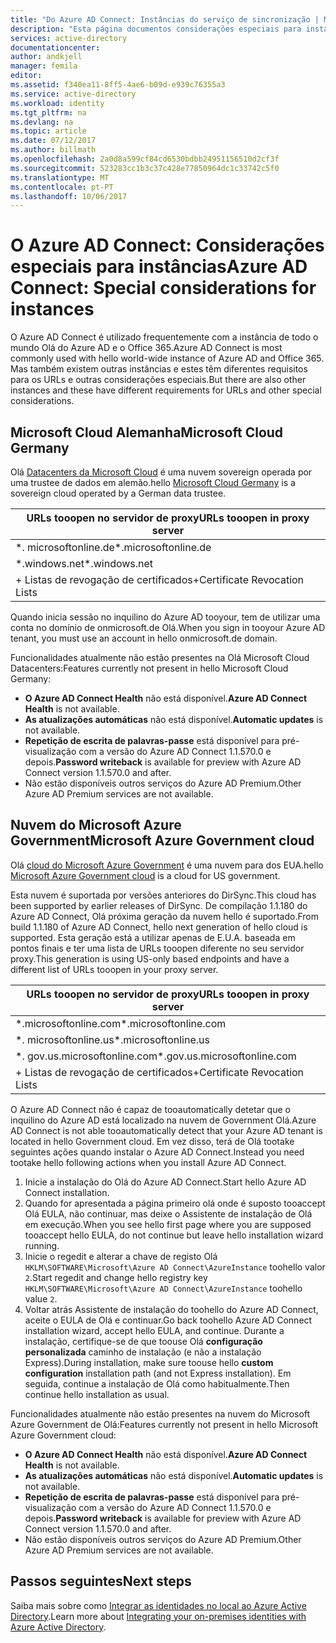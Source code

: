 ```yaml
---
title: "Do Azure AD Connect: Instâncias do serviço de sincronização | Microsoft Docs"
description: "Esta página documentos considerações especiais para instâncias do Azure AD."
services: active-directory
documentationcenter: 
author: andkjell
manager: femila
editor: 
ms.assetid: f340ea11-8ff5-4ae6-b09d-e939c76355a3
ms.service: active-directory
ms.workload: identity
ms.tgt_pltfrm: na
ms.devlang: na
ms.topic: article
ms.date: 07/12/2017
ms.author: billmath
ms.openlocfilehash: 2a0d8a599cf84cd6530bdbb24951156510d2cf3f
ms.sourcegitcommit: 523283cc1b3c37c428e77850964dc1c33742c5f0
ms.translationtype: MT
ms.contentlocale: pt-PT
ms.lasthandoff: 10/06/2017
---
```

# <a name="azure-ad-connect-special-considerations-for-instances"></a><span data-ttu-id="6cea2-103">O Azure AD Connect: Considerações especiais para instâncias</span><span class="sxs-lookup"><span data-stu-id="6cea2-103">Azure AD Connect: Special considerations for instances</span></span>
<span data-ttu-id="6cea2-104">O Azure AD Connect é utilizado frequentemente com a instância de todo o mundo Olá do Azure AD e o Office 365.</span><span class="sxs-lookup"><span data-stu-id="6cea2-104">Azure AD Connect is most commonly used with hello world-wide instance of Azure AD and Office 365.</span></span> <span data-ttu-id="6cea2-105">Mas também existem outras instâncias e estes têm diferentes requisitos para os URLs e outras considerações especiais.</span><span class="sxs-lookup"><span data-stu-id="6cea2-105">But there are also other instances and these have different requirements for URLs and other special considerations.</span></span>

## <a name="microsoft-cloud-germany"></a><span data-ttu-id="6cea2-106">Microsoft Cloud Alemanha</span><span class="sxs-lookup"><span data-stu-id="6cea2-106">Microsoft Cloud Germany</span></span>
<span data-ttu-id="6cea2-107">Olá [Datacenters da Microsoft Cloud](http://www.microsoft.de/cloud-deutschland) é uma nuvem sovereign operada por uma trustee de dados em alemão.</span><span class="sxs-lookup"><span data-stu-id="6cea2-107">hello [Microsoft Cloud Germany](http://www.microsoft.de/cloud-deutschland) is a sovereign cloud operated by a German data trustee.</span></span>

| <span data-ttu-id="6cea2-108">URLs tooopen no servidor de proxy</span><span class="sxs-lookup"><span data-stu-id="6cea2-108">URLs tooopen in proxy server</span></span> |
| --- |
| <span data-ttu-id="6cea2-109">\*. microsoftonline.de</span><span class="sxs-lookup"><span data-stu-id="6cea2-109">\*.microsoftonline.de</span></span> |
| <span data-ttu-id="6cea2-110">\*.windows.net</span><span class="sxs-lookup"><span data-stu-id="6cea2-110">\*.windows.net</span></span> |
| <span data-ttu-id="6cea2-111">+ Listas de revogação de certificados</span><span class="sxs-lookup"><span data-stu-id="6cea2-111">+Certificate Revocation Lists</span></span> |

<span data-ttu-id="6cea2-112">Quando inicia sessão no inquilino do Azure AD tooyour, tem de utilizar uma conta no domínio de onmicrosoft.de Olá.</span><span class="sxs-lookup"><span data-stu-id="6cea2-112">When you sign in tooyour Azure AD tenant, you must use an account in hello onmicrosoft.de domain.</span></span>

<span data-ttu-id="6cea2-113">Funcionalidades atualmente não estão presentes na Olá Microsoft Cloud Datacenters:</span><span class="sxs-lookup"><span data-stu-id="6cea2-113">Features currently not present in hello Microsoft Cloud Germany:</span></span>

* <span data-ttu-id="6cea2-114">**O Azure AD Connect Health** não está disponível.</span><span class="sxs-lookup"><span data-stu-id="6cea2-114">**Azure AD Connect Health** is not available.</span></span>
* <span data-ttu-id="6cea2-115">**As atualizações automáticas** não está disponível.</span><span class="sxs-lookup"><span data-stu-id="6cea2-115">**Automatic updates** is not available.</span></span>
* <span data-ttu-id="6cea2-116">**Repetição de escrita de palavras-passe** está disponível para pré-visualização com a versão do Azure AD Connect 1.1.570.0 e depois.</span><span class="sxs-lookup"><span data-stu-id="6cea2-116">**Password writeback** is available for preview with Azure AD Connect version 1.1.570.0 and after.</span></span>
* <span data-ttu-id="6cea2-117">Não estão disponíveis outros serviços do Azure AD Premium.</span><span class="sxs-lookup"><span data-stu-id="6cea2-117">Other Azure AD Premium services are not available.</span></span>

## <a name="microsoft-azure-government-cloud"></a><span data-ttu-id="6cea2-118">Nuvem do Microsoft Azure Government</span><span class="sxs-lookup"><span data-stu-id="6cea2-118">Microsoft Azure Government cloud</span></span>
<span data-ttu-id="6cea2-119">Olá [cloud do Microsoft Azure Government](https://azure.microsoft.com/features/gov/) é uma nuvem para dos EUA.</span><span class="sxs-lookup"><span data-stu-id="6cea2-119">hello [Microsoft Azure Government cloud](https://azure.microsoft.com/features/gov/) is a cloud for US government.</span></span>

<span data-ttu-id="6cea2-120">Esta nuvem é suportada por versões anteriores do DirSync.</span><span class="sxs-lookup"><span data-stu-id="6cea2-120">This cloud has been supported by earlier releases of DirSync.</span></span> <span data-ttu-id="6cea2-121">De compilação 1.1.180 do Azure AD Connect, Olá próxima geração da nuvem hello é suportado.</span><span class="sxs-lookup"><span data-stu-id="6cea2-121">From build 1.1.180 of Azure AD Connect, hello next generation of hello cloud is supported.</span></span> <span data-ttu-id="6cea2-122">Esta geração está a utilizar apenas de E.U.A. baseada em pontos finais e ter uma lista de URLs tooopen diferente no seu servidor proxy.</span><span class="sxs-lookup"><span data-stu-id="6cea2-122">This generation is using US-only based endpoints and have a different list of URLs tooopen in your proxy server.</span></span>

| <span data-ttu-id="6cea2-123">URLs tooopen no servidor de proxy</span><span class="sxs-lookup"><span data-stu-id="6cea2-123">URLs tooopen in proxy server</span></span> |
| --- |
| <span data-ttu-id="6cea2-124">\*.microsoftonline.com</span><span class="sxs-lookup"><span data-stu-id="6cea2-124">\*.microsoftonline.com</span></span> |
| <span data-ttu-id="6cea2-125">\*. microsoftonline.us</span><span class="sxs-lookup"><span data-stu-id="6cea2-125">\*.microsoftonline.us</span></span> |
| <span data-ttu-id="6cea2-126">\*. gov.us.microsoftonline.com</span><span class="sxs-lookup"><span data-stu-id="6cea2-126">\*.gov.us.microsoftonline.com</span></span> |
| <span data-ttu-id="6cea2-127">+ Listas de revogação de certificados</span><span class="sxs-lookup"><span data-stu-id="6cea2-127">+Certificate Revocation Lists</span></span> |

<span data-ttu-id="6cea2-128">O Azure AD Connect não é capaz de tooautomatically detetar que o inquilino do Azure AD está localizado na nuvem de Government Olá.</span><span class="sxs-lookup"><span data-stu-id="6cea2-128">Azure AD Connect is not able tooautomatically detect that your Azure AD tenant is located in hello Government cloud.</span></span> <span data-ttu-id="6cea2-129">Em vez disso, terá de Olá tootake seguintes ações quando instalar o Azure AD Connect.</span><span class="sxs-lookup"><span data-stu-id="6cea2-129">Instead you need tootake hello following actions when you install Azure AD Connect.</span></span>

1. <span data-ttu-id="6cea2-130">Inicie a instalação do Olá do Azure AD Connect.</span><span class="sxs-lookup"><span data-stu-id="6cea2-130">Start hello Azure AD Connect installation.</span></span>
2. <span data-ttu-id="6cea2-131">Quando for apresentada a página primeiro olá onde é suposto tooaccept Olá EULA, não continuar, mas deixe o Assistente de instalação de Olá em execução.</span><span class="sxs-lookup"><span data-stu-id="6cea2-131">When you see hello first page where you are supposed tooaccept hello EULA, do not continue but leave hello installation wizard running.</span></span>
3. <span data-ttu-id="6cea2-132">Inicie o regedit e alterar a chave de registo Olá `HKLM\SOFTWARE\Microsoft\Azure AD Connect\AzureInstance` toohello valor `2`.</span><span class="sxs-lookup"><span data-stu-id="6cea2-132">Start regedit and change hello registry key `HKLM\SOFTWARE\Microsoft\Azure AD Connect\AzureInstance` toohello value `2`.</span></span>
4. <span data-ttu-id="6cea2-133">Voltar atrás Assistente de instalação do toohello do Azure AD Connect, aceite o EULA de Olá e continuar.</span><span class="sxs-lookup"><span data-stu-id="6cea2-133">Go back toohello Azure AD Connect installation wizard, accept hello EULA, and continue.</span></span> <span data-ttu-id="6cea2-134">Durante a instalação, certifique-se de que toouse Olá **configuração personalizada** caminho de instalação (e não a instalação Express).</span><span class="sxs-lookup"><span data-stu-id="6cea2-134">During installation, make sure toouse hello **custom configuration** installation path (and not Express installation).</span></span> <span data-ttu-id="6cea2-135">Em seguida, continue a instalação de Olá como habitualmente.</span><span class="sxs-lookup"><span data-stu-id="6cea2-135">Then continue hello installation as usual.</span></span>

<span data-ttu-id="6cea2-136">Funcionalidades atualmente não estão presentes na nuvem do Microsoft Azure Government de Olá:</span><span class="sxs-lookup"><span data-stu-id="6cea2-136">Features currently not present in hello Microsoft Azure Government cloud:</span></span>

* <span data-ttu-id="6cea2-137">**O Azure AD Connect Health** não está disponível.</span><span class="sxs-lookup"><span data-stu-id="6cea2-137">**Azure AD Connect Health** is not available.</span></span>
* <span data-ttu-id="6cea2-138">**As atualizações automáticas** não está disponível.</span><span class="sxs-lookup"><span data-stu-id="6cea2-138">**Automatic updates** is not available.</span></span>
* <span data-ttu-id="6cea2-139">**Repetição de escrita de palavras-passe** está disponível para pré-visualização com a versão do Azure AD Connect 1.1.570.0 e depois.</span><span class="sxs-lookup"><span data-stu-id="6cea2-139">**Password writeback**  is available for preview with Azure AD Connect version 1.1.570.0 and after.</span></span>
* <span data-ttu-id="6cea2-140">Não estão disponíveis outros serviços do Azure AD Premium.</span><span class="sxs-lookup"><span data-stu-id="6cea2-140">Other Azure AD Premium services are not available.</span></span>

## <a name="next-steps"></a><span data-ttu-id="6cea2-141">Passos seguintes</span><span class="sxs-lookup"><span data-stu-id="6cea2-141">Next steps</span></span>
<span data-ttu-id="6cea2-142">Saiba mais sobre como [Integrar as identidades no local ao Azure Active Directory](active-directory-aadconnect.md).</span><span class="sxs-lookup"><span data-stu-id="6cea2-142">Learn more about [Integrating your on-premises identities with Azure Active Directory](active-directory-aadconnect.md).</span></span>
